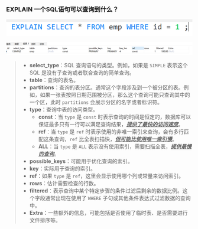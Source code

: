 <!-- ---
title: EXPLAIN 一个SQL语句
date: 2024-05-28
tags:
 - sql
categories:
 - mysql
--- -->

<!-- more -->


### EXPLAIN 一个SQL语句可以查询到什么？
>
![](2024-07-16-11-04-59.png)
>
![](2024-07-16-11-05-25.png)
>
> - **select_type**：SQL 查询语句的类型。例如，如果是 `SIMPLE` 表示这个 SQL 是没有子查询或者联合查询的简单查询。
> - **table**：查询的表名。
> - **partitions**：查询的表分区。通常这个字段涉及到一个被分区的表。例如，如果一张表按照日期范围被分区，那么这个查询可能只查询其中的一个区，此时 `partitions` 会展示分区的名字或者标识符。
> - **type**：查询中表的访问类型。
>   - **const**：当 `type` 是 `const` 时表示查询的时间是恒定的，数据库可以保证最多只有一行可以满足查询结果，**<u>*提供了最快的访问速度*</u>**。
>   - **ref**：当 `type` 是 `ref` 时表示使用的非唯一索引来查询，会有多行匹配这条查询，`ref` 比全表扫描快，***<u>但可能比使用唯一索引慢</u>***。
>   - **ALL**：当 `type` 是 `ALL` 表示没有使用索引，需要扫描全表，<u>***提供最慢的查询***</u>。
> - **possible_keys**：可能用于优化查询的索引。
> - **key**：实际用于查询的索引。
> - **ref**：如果 `type` 是 `ref`，这里会显示使用哪个列或常量来访问索引。
> - **rows**：估计需要检查的行数。
> - **filtered**：表示查询中某个特定步骤的条件过滤后剩余的数据比例。这个字段通常出现在使用了 `WHERE` 子句或其他条件表达式过滤数据的查询中。
> - **Extra**：一些额外的信息，可能包括是否使用了临时表、是否需要进行文件排序等。
> 

